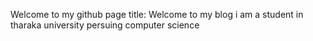 Welcome to my github page
title: Welcome to my blog
i am a student in tharaka university persuing computer science
